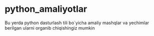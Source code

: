 # python_amaliyotlar
Bu yerda python dasturlash tili bo`yicha amaliy mashqlar va yechimlar berilgan
ularni organib chiqishingiz mumkin
